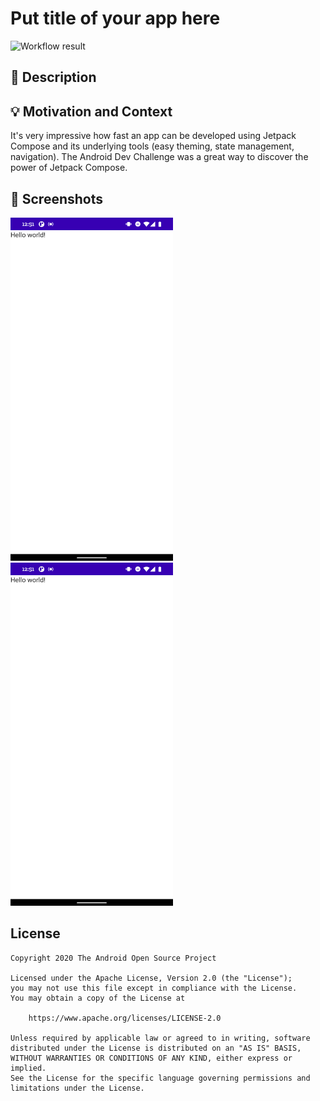 # Put title of your app here

![Workflow result](https://github.com/fidloo/android-dev-challenge-compose-3/workflows/Check/badge.svg)


## :scroll: Description
<!--- Describe your app in one or two sentences -->


## :bulb: Motivation and Context
It's very impressive how fast an app can be developed using Jetpack Compose and its underlying tools (easy theming, state management, navigation). The Android Dev Challenge was a great way to discover the power of Jetpack Compose.

## :camera_flash: Screenshots
<!-- You can add more screenshots here if you like -->
<img src="/results/screenshot_1.png" width="260">&emsp;<img src="/results/screenshot_2.png" width="260">

## License
```
Copyright 2020 The Android Open Source Project

Licensed under the Apache License, Version 2.0 (the "License");
you may not use this file except in compliance with the License.
You may obtain a copy of the License at

    https://www.apache.org/licenses/LICENSE-2.0

Unless required by applicable law or agreed to in writing, software
distributed under the License is distributed on an "AS IS" BASIS,
WITHOUT WARRANTIES OR CONDITIONS OF ANY KIND, either express or implied.
See the License for the specific language governing permissions and
limitations under the License.
```